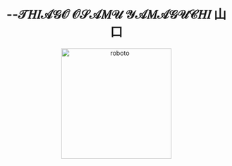 <h1 align="center">--𝒯𝐻𝐼𝒜𝒢𝒪 𝒪𝒮𝒜𝑀𝒰 𝒴𝒜𝑀𝒜𝒢𝒰𝒞𝐻𝐼 山口</h1>
<p align="center">
  <img width="250px" height="250px" alt="roboto" src=https://tenor.com/es/ver/omori-discord_plays_omori-sxy-hi_omori_discord-gif-20170720>
<p align="center">
